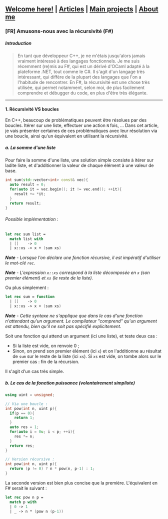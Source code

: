 ## [Welcome here!](https://vpenando.github.io) | [Articles](https://vpenando.github.io/articles.html) | [Main projects](https://vpenando.github.io/projects.html) | [About me](https://vpenando.github.io/about.html)

### [FR] Amusons-nous avec la récursivité (F#)

##### Introduction
> En tant que développeur C++, je ne m'étais jusqu'alors jamais vraiment intéressé à des langages fonctionnels. Je me suis récemment (re)mis au F#, qui est un dérivé d'OCaml adapté à la plateforme .NET, tout comme le C#. Il s'agit d'un langage très intéressant, qui diffère de la plupart des langages que l'on a l'habitude de rencontrer. En F#, la récursivité est une chose très utilisée, qui permet notamment, selon moi, de plus facilement comprendre et débugger du code, en plus d'être très élégante.

---

#### 1. Récursivité VS boucles
En C++, beaucoup de problématiques peuvent être résolues par des boucles. Itérer sur une liste, effectuer une action `N` fois, ... Dans cet article, je vais présenter certaines de ces problématiques avec leur résolution via une boucle, ainsi qu'un équivalent en utilisant la récursivité.

##### a. La somme d'une liste
Pour faire la somme d'une liste, une solution simple consiste à itérer sur ladite liste, et d'additionner la valeur de chaque élément à une valeur de base.
```cpp
int sum(std::vector<int> const& vec){
  auto result = 0;
  for(auto it = vec.begin(); it != vec.end(); ++it){
    result += *it;
  }
  return result;
}
```

###### Possible implémentation :
```fs
let rec sum list =
  match list with
  | []    -> 0
  | x::xs -> x + (sum xs)
```
***Note*** - *Lorsque l'on déclare une fonction récursive, il est impératif d'utiliser le mot-clé `rec`.*

***Note*** - *L'expression `x::xs` correspond à la liste décomposée en `x` (son premier élément) et `xs` (le reste de la liste).*

Ou plus simplement :
```fs
let rec sum = function
  | []    -> 0
  | x::xs -> x + (sum xs)
```
***Note*** - *Cette syntaxe ne s'applique que dans le cas d'une fonction n'attendant qu'un argument. Le compilateur "comprend" qu'un argument est attendu, bien qu'il ne soit pas spécifié explicitement.*

Soit une fonction qui attend un argument (ici une liste), et teste deux cas :
* Si la liste est vide, on renvoie 0 ;
* Sinon, on prend son premier élément (ici `x`) et on l'additionne au résultat de `sum` sur le reste de la liste (ici `xs`). Si `xs` est vide, on tombe alors sur le premier cas : fin de la récursion.

Il s'agit d'un cas très simple.

##### b. Le cas de la fonction puissance  (volontairement simpliste)
```cpp
using uint = unsigned;

// Via une boucle :
int pow(int n, uint p){
  if(p == 0){
    return 1;
  }
  auto res = 1;
  for(auto i = 0u; i < p; ++i){
    res *= n;
  }
  return res;
}

// Version récursive :
int pow(int n, uint p){
  return (p != 0) ? n * pow(n, p-1) : 1;
}
```
La seconde version est bien plus concise que la première. L'équivalent en F# serait le suivant :
```fs
let rec pow n p =
  match p with
  | 0 -> 1
  | _ -> n * (pow n (p-1))
```


